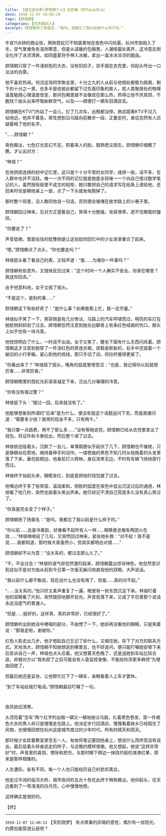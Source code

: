 ```yaml
---
title: 【遇见逆水寒|顾惜朝个人】五色梅（现代au&无cp）
date: 2018-11-07 10:05:20
tags: [顾惜朝]
categories: [无所属同人]
excerpt: 顾惜朝扬了扬眉毛：“是吗，我都忘了我以前是什么样子的。”
---
```


<p>午夜11点钟的商业街，两侧霓虹灯不知疲累地在夜色中闪烁着。杭州市刚刚入了冬，空气里难免有凛冽寒意，但是从温暖的包厢里，人潮喧嚣处离开，这冷意反倒全化作了冰凉清爽，如同盛夏将手伸入冰箱，拿出一盒冰冰凉凉的甜品。</p> 
<p>顾惜朝只穿了一件浅棕色的大衣，没有扣扣子，双手插在衣兜里，仰起头呼出一口淡淡的白雾。</p> 
<p>他不喜欢热闹。何况这场同学聚会里，十分之九的人从前与他相处都极为疏离，剩下的十分之一里，也多半是给彼此都留下过负面印象的故人，若人类聚居处的物理温度能随心理温度改变，那间包厢里就不会像现在那么热，热得让他不厌其烦，干脆找个由头出来呼吸新鲜空气，以及——顺便打一辆车回酒店去。</p> 
<p>顾惜朝在KTV门外站了一会儿，拦了几次车，出租都没停。旅店距离KTV不过几站地远，他并不着急，索性想到沿马路向前散步一段，正要走时，身后忽然有人迟疑着喊了他的名字。</p> 
<p>“……顾惜朝？”</p> 
<p>夜色黯淡，七色灯光变幻不定，照着来人的脸，既熟悉又陌生。顾惜朝仔细瞧了瞧，才认出对方：</p> 
<p>“林琅？”</p> 
<p>在他阴雨连绵的初中记忆里，这只是个十分平常的女同学，成绩一般，话不多，在人群中也并不活跃。唯一一次不同的记忆就是她是全班唯一一个向自己借过数学笔记的人，虽然按班级里不成文的规矩，她只敢把自己的请求写在纸条上递给他，还回来时也是朝他桌上一放，点了一下头就匆匆跑掉了。</p> 
<p>那时整个班里，没人敢同他说一句话，否则便会被堵在放学路上的小巷子里。</p> 
<p>顾惜朝回过神来，见对方正望着自己，笑得十分勉强，妆容潦草，遮不住眼尾的皱纹。</p> 
<p>“你要走了？”</p> 
<p>声音低微，里面怯怯的犹豫倒是让这张脸同回忆中的少女渐渐重合了起来。</p> 
<p>“嗯。”顾惜朝点了点头，“你也要走吗？”</p> 
<p>林琅低头看了看自己的表，又轻声道：“能……为难你一件事吗？”</p> 
<p>顾惜朝有些意外，又很快反应过来：“这个时间一个人确实不安全，你家在哪里？我送你回去。”</p> 
<p>出乎他意料地，女子又摇了摇头。</p> 
<p>“不是这个，是别的事……”</p> 
<p>顾惜朝这下有些好奇了：“是什么事？如果能帮上忙，我一定尽量。”</p> 
<p>林琅似乎笑了一下，笑容倒是有几分惨淡，马路上的汽车呼啸而过，明亮的车灯在她脸侧斜斜划了过去，顾惜朝忽然注意到她左边颧骨上有条红色结痂的伤口，额头上似乎也有一块乌青。</p> 
<p>他恍惚明白了什么，一时说不出话。女子又笑了，睫毛下面有什么东西闪烁着。顾惜朝这才注意到她穿了一件深红色的厚连衣裙，皮鞋是崭新的，右手中还提着一个破旧的小行李箱。留心到他的视线，那只手动了动，将拉杆握得更紧了。</p> 
<p>“你看出来了？”林琅摇了摇头，嘴角的弧度更增苦涩：“也是，我记得你以前就很厉害……非常厉害。”</p> 
<p>顾惜朝眼里的霓虹光彩渐渐凝定下来，泛出几分璀璨的冷意。</p> 
<p>“你有没有报过警？”</p> 
<p>林琅低下头：“报过一回，后来就没有了。”</p> 
<p>他能够想象到所谓的“后来”是为什么，便没有就这个话题追问下去，而是直接问道：“需要多少钱？我带的现金不多，只有两千。”</p> 
<p>“我只要一点路费，用不了那么多……”没有等她说完，顾惜朝已经从衣兜里拿出了钱包，将证件和卡券捡出，然后整个递了过去。</p> 
<p>林琅依旧低着头，沉默了一会儿，单薄肩膀似乎起伏了几下，顾惜朝也不催她，只是静静站在原地，维持着伸手的动作。一缕卷曲的黑色不知几时从他挽着的头发里落了下来，垂在脸颊边，他身前灯火辉映，身后漆黑无边，不时有车辆飞快地穿行而过。</p> 
<p>林琅终于抬起头来，眼眶发红，到底是把他的钱包接了过去。</p> 
<p>他嘴边终于多了些笑容，温润柔和，侧脸的弧度在夜色中显出沉淀过后的通透，林琅看了他几秒，突然也摇着头笑出声来。她已经记不清自己究竟多久没有真心笑过了。</p> 
<p>“你真是完全变了个样子。”</p> 
<p>顾惜朝扬了扬眉毛：“是吗，我都忘了我以前是什么样子的。”</p> 
<p>“你以前……总是冷着脸，好像看不起所有人一样……眼睛里总像有两团火在烧……”林琅喃喃说了几句，又突然回过神来，紧张地补救：“对不起！我不是说……我都知道，那时候大家虽然小，但其实都明白对错……”</p> 
<p>顾惜朝却不以为意：“没关系的，都过去那么久了。”</p> 
<p>“不，不会过去！”林琅的语气却忽然激烈起来，顾惜朝露出惊讶神色，他忽然意识到这似乎是对方由从前到今日第一次毫无躲闪地直视他的双眼，大声说话。</p> 
<p>“我以前什么都不敢说，现在说什么也没有用了，但是……真的对不起。”</p> 
<p>“……没关系的。”他只好又柔声重复了一遍，眼里有一些东西沉淀下来。林琅盯着他的双眼看了片刻，突然狼狈地挪开目光，声音低落下来，又成了平日里那个说话永远没底气的普通人。</p> 
<p>“但是……挺好的，这样真、真的非常好，已经很好了。”</p> 
<p>顾惜朝听出到她话中哽咽的部分，不由愣了一下，她却再没看他的眼睛，只是笑着说：“那我走啦，谢谢你。”</p> 
<p>红色人影走出几步，他才想起自己忘记了些什么，又喊住她，存下了对方的联系方式。天地浩大，顾惜朝不知她想逃到哪里去，也不好追问，便只能叮嘱她安顿下来后告诉自己一声，林琅也点头应着。他又想着天色晚了，还是送她到车站比较合适，却被对方以“我失踪了之后可能会有人查监控录像，不能给你添更多麻烦”为理由回绝了。</p> 
<p>但最后她还是妥协，让他帮忙拦下了一辆车，亲眼看着人上车才罢休。</p> 
<p>“到了车站给我打电话。”顾惜朝最后叮嘱了一句。</p> 
<p>&nbsp;</p> 
<p>夜风依旧清寒。</p> 
<p>头顶亮着“空车”两个红字的出租一辆又一辆地驶过马路，扎着黑色卷发，穿一件褐色大衣的男人却只是慢慢走在路上。他决定步行回酒店，慢慢看着故乡已经陌生了风物，也慢慢回想在杭州这座城市度过的少年时代，所有的晴天和雨天。</p> 
<p>那时候少女趁着教室里空无一人，匆匆将笔记塞回他桌上，想说什么而终究没有说出，最后低着头转身逃走的样子，与这晚的模样很像。他又想起，她说“这样非常好”时，声音里的喜悦、惆怅和悲伤，与那时眼下颊边一抹烧灼般的潋滟红晕，原来是那样相像的。</p> 
<p>人生遭际，各有不同，每一个人也只能经历自己的悲欢离合。</p> 
<p>他走过平阔的临河大桥，城市夜间的五光十色在此终于稍有黯淡。他仰起头，在天边看到了一弯浅浅的白月亮，心中慢慢地想。</p> 
<p>这样确实是很好的。</p> 
<p>【终】</p>

<!-- more -->

---

`2018-11-07 12:40:13` 【天机晓梦】 有点厚重的灰暗的感觉，偶尔有一丝阳光，约摸也能穿透云层吧？
